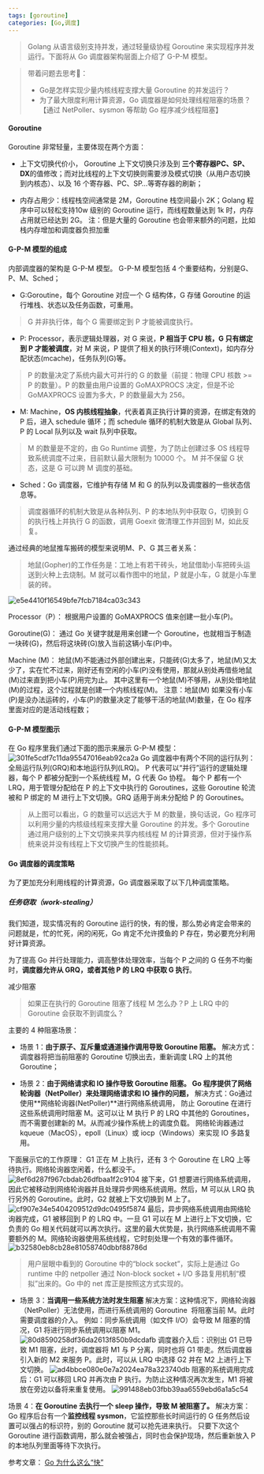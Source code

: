 ```yaml
---
tags: [goroutine]    
categories: [Go,调度] 
---
```



> Golang 从语言级别支持并发，通过轻量级协程 Goroutine 来实现程序并发运行。下面将从 Go 调度器架构层面上介绍了 G-P-M 模型。

> 带着问题去思考🤔：
> - Go是怎样实现少量内核线程支撑大量 Goroutine 的并发运行？
> - 为了最大限度利用计算资源，Go 调度器是如何处理线程阻塞的场景？【通过 NetPoller、sysmon 等帮助 Go 程序减少线程阻塞】

#### Goroutine
Goroutine 非常轻量，主要体现在两个方面：
- 上下文切换代价小， Goroutine 上下文切换只涉及到
**三个寄存器PC、SP、DX**的值修改；而对比线程的上下文切换则需要涉及模式切换（从用户态切换到内核态）、以及 16 个寄存器、PC、SP…等寄存器的刷新；

- 内存占用少：线程栈空间通常是 2M，Goroutine 栈空间最小 2K；Golang 程序中可以轻松支持10w 级别的 Goroutine 运行，而线程数量达到 1k 时，内存占用就已经达到 2G。
注：但是大量的 Goroutine 也会带来额外的问题，比如栈内存增加和调度器负担加重

#### G-P-M 模型的组成
内部调度器的架构是 G-P-M 模型。
G-P-M 模型包括 4 个重要结构，分别是G、P、M、Sched；
- G:Goroutine，每个 Goroutine 对应一个 G 结构体，G 存储 Goroutine 的运行堆栈、状态以及任务函数，可重用。
> G 并非执行体，每个 G 需要绑定到 P 才能被调度执行。

- P: Processor，表示逻辑处理器，对 G 来说，**P 相当于 CPU 核，G 只有绑定到 P 才能被调度**，对 M 来说，P 提供了相关的执行环境(Context)，如内存分配状态(mcache)，任务队列(G)等。
> P 的数量决定了系统内最大可并行的 G 的数量（前提：物理 CPU 核数  >= P 的数量）。P 的数量由用户设置的 GoMAXPROCS 决定，但是不论 GoMAXPROCS 设置为多大，P 的数量最大为 256。

- M: Machine，**OS 内核线程抽象**，代表着真正执行计算的资源，在绑定有效的 P 后，进入 schedule 循环；而 schedule 循环的机制大致是从 Global 队列、P 的 Local 队列以及 wait 队列中获取。
> M 的数量是不定的，由 Go Runtime 调整，为了防止创建过多 OS 线程导致系统调度不过来，目前默认最大限制为 10000 个。
M 并不保留 G 状态，这是 G 可以跨 M 调度的基础。

- Sched：Go 调度器，它维护有存储 M 和 G 的队列以及调度器的一些状态信息等。
> 调度器循环的机制大致是从各种队列、P 的本地队列中获取 G，切换到 G 的执行栈上并执行 G 的函数，调用 Goexit 做清理工作并回到 M，如此反复。


通过经典的地鼠推车搬砖的模型来说明M、P、G 其三者关系：
> 地鼠(Gopher)的工作任务是：工地上有若干砖头，地鼠借助小车把砖头运送到火种上去烧制。M 就可以看作图中的地鼠，P 就是小车，G 就是小车里装的砖。

![e5e4410f16549bfe7fcb7184ca03c343](Go并发之内部调度器/CDD511ED-E32C-45C2-B24D-7A09D8B13916.png)

Processor（P）：
根据用户设置的  GoMAXPROCS 值来创建一批小车(P)。

Goroutine(G)：
通过 Go 关键字就是用来创建一个  Goroutine，也就相当于制造一块砖(G)，然后将这块砖(G)放入当前这辆小车(P)中。

Machine (M)：
地鼠(M)不能通过外部创建出来，只能砖(G)太多了，地鼠(M)又太少了，实在忙不过来，刚好还有空闲的小车(P)没有使用，那就从别处再借些地鼠(M)过来直到把小车(P)用完为止。
其中这里有一个地鼠(M)不够用，从别处借地鼠(M)的过程，这个过程就是创建一个内核线程(M)。
注意：地鼠(M) 如果没有小车(P)是没办法运砖的，小车(P)的数量决定了能够干活的地鼠(M)数量，在 Go 程序里面对应的是活动线程数；


#### G-P-M 模型图示
在 Go 程序里我们通过下面的图示来展示 G-P-M 模型：
![301fe5cdf7c11da95547016eab92ca2a](Go并发之内部调度器/AB5D5772-7ECF-4DE8-848D-197E7FC65286.jpg)
Go 调度器中有两个不同的运行队列：全局运行队列(GRQ)和本地运行队列(LRQ)。
P 代表可以“并行”运行的逻辑处理器，每个 P 都被分配到一个系统线程 M，G 代表 Go 协程。
每个 P 都有一个 LRQ，用于管理分配给在 P 的上下文中执行的 Goroutines，这些 Goroutine 轮流被和 P 绑定的 M 进行上下文切换。GRQ 适用于尚未分配给 P 的 Goroutines。

> 从上图可以看出，G 的数量可以远远大于 M 的数量，换句话说，Go 程序可以利用少量的内核级线程来支撑大量 Goroutine 的并发。多个 Goroutine 通过用户级别的上下文切换来共享内核线程 M 的计算资源，但对于操作系统来说并没有线程上下文切换产生的性能损耗。

#### Go 调度器的调度策略
为了更加充分利用线程的计算资源，Go 调度器采取了以下几种调度策略。
##### 任务窃取（work-stealing）
我们知道，现实情况有的 Goroutine 运行的快，有的慢，那么势必肯定会带来的问题就是，忙的忙死，闲的闲死，Go 肯定不允许摸鱼的 P 存在，势必要充分利用好计算资源。

为了提高 Go 并行处理能力，调高整体处理效率，当每个 P 之间的 G 任务不均衡时，**调度器允许从 GRQ，或者其他 P 的 LRQ 中获取 G 执行**。

减少阻塞
> 如果正在执行的 Goroutine 阻塞了线程 M 怎么办？P 上 LRQ 中的 Goroutine 会获取不到调度么？


主要的 4 种阻塞场景：

- 场景 1：**由于原子、互斥量或通道操作调用导致  Goroutine  阻塞。**
解决方式：调度器将把当前阻塞的 Goroutine 切换出去，重新调度 LRQ 上的其他 Goroutine；

- 场景 2：**由于网络请求和 IO 操作导致  Goroutine  阻塞。
Go 程序提供了网络轮询器（NetPoller）来处理网络请求和 IO 操作的问题，**
解决方式：Go通过使用**网络轮询器(NetPoller)**进行网络系统调用，
防止 Goroutine 在进行这些系统调用时阻塞 M。这可以让 M 执行 P 的 LRQ 中其他的 Goroutines，而不需要创建新的 M。从而减少操作系统上的调度负载。
网络轮询器通过 kqueue（MacOS），epoll（Linux）或  iocp（Windows）来实现 IO 多路复用。

下面展示它的工作原理：
G1 正在 M 上执行，还有 3 个 Goroutine 在 LRQ 上等待执行。网络轮询器空闲着，什么都没干。
![8ef6d287f967cbdab26dfbaa1f2c9104](Go并发之内部调度器/BC56AF3C-1AF3-4D00-906B-6D234F349DBA.png)
接下来，G1 想要进行网络系统调用，因此它被移动到网络轮询器并且处理异步网络系统调用。然后，M 可以从 LRQ 执行另外的 Goroutine。此时，G2 就被上下文切换到 M 上了。
![cf907e34e5404209512d9dc0495f5874](Go并发之内部调度器/9B64E95A-35C7-4B89-B063-91862B1945FA.jpg)
最后，异步网络系统调用由网络轮询器完成，G1 被移回到 P 的 LRQ 中。一旦 G1 可以在 M 上进行上下文切换，它负责的 Go 相关代码就可以再次执行。这里的最大优势是，执行网络系统调用不需要额外的 M。网络轮询器使用系统线程，它时刻处理一个有效的事件循环。
![b32580eb8cb28e81058740dbbf88786d](Go并发之内部调度器/F9AEE964-06EB-4055-BA71-52CF532C2E84.png)
> 用户层眼中看到的 Goroutine 中的“block socket”，实际上是通过 Go runtime 中的 netpoller 通过 Non-block socket + I/O 多路复用机制“模拟”出来的。Go 中的 net 库正是按照这方式实现的。


- 场景 3：**当调用一些系统方法时发生阻塞**
解决方案：这种情况下，网络轮询器（NetPoller）无法使用，而进行系统调用的 Goroutine  将阻塞当前 M。此时需要调度器的介入。
例如：同步系统调用（如文件 I/O）会导致 M 阻塞的情况，G1 将进行同步系统调用以阻塞 M1。
![80d8590258df36da2613f850b9dcdafb](Go并发之内部调度器/AFEFB764-259B-435B-B3E7-F06F0EEE47A2.png)
调度器介入后：识别出 G1 已导致 M1 阻塞，此时，调度器将 M1 与 P 分离，同时也将 G1 带走。然后调度器引入新的 M2 来服务 P。此时，可以从 LRQ 中选择 G2 并在 M2 上进行上下文切换。
![ad4bbce080e0e7a2024ea78a323740db](Go并发之内部调度器/84233EB7-8CDC-4D4D-9BFF-EC40A8BDE5BC.png)
阻塞的系统调用完成后：G1 可以移回 LRQ 并再次由 P 执行。为防止这种情况再次发生，M1 将被放在旁边以备将来重复使用。
![991488eb03fbb39aa6559ebd6a1a5c54](Go并发之内部调度器/1DDB4A43-1419-421C-9D23-B2759D69D96D.png)

场景 4：**在 Goroutine 去执行一个 sleep 操作，导致 M 被阻塞了。**
解决方案：Go 程序后台有一个**监控线程 sysmon**，它监控那些长时间运行的 G 任务然后设置可以强占的标识符，别的 Goroutine 就可以抢先进来执行。
只要下次这个 Goroutine 进行函数调用，那么就会被强占，同时也会保护现场，然后重新放入 P 的本地队列里面等待下次执行。


参考文章：
[Go 为什么这么“快”](https://mp.weixin.qq.com/s/2Q_o8NLidMXc-DtoinPwSQ)

